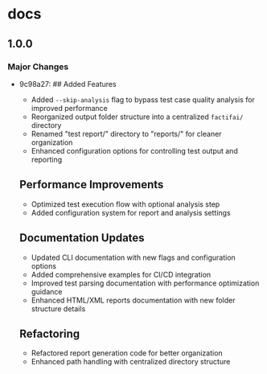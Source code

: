# docs

## 1.0.0

### Major Changes

- 9c98a27: ## Added Features

  - Added `--skip-analysis` flag to bypass test case quality analysis for improved performance
  - Reorganized output folder structure into a centralized `factifai/` directory
  - Renamed "test report/" directory to "reports/" for cleaner organization
  - Enhanced configuration options for controlling test output and reporting

  ## Performance Improvements

  - Optimized test execution flow with optional analysis step
  - Added configuration system for report and analysis settings

  ## Documentation Updates

  - Updated CLI documentation with new flags and configuration options
  - Added comprehensive examples for CI/CD integration
  - Improved test parsing documentation with performance optimization guidance
  - Enhanced HTML/XML reports documentation with new folder structure details

  ## Refactoring

  - Refactored report generation code for better organization
  - Enhanced path handling with centralized directory structure
